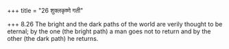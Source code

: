 +++
title = "26 शुक्लकृष्णे गती"

+++
8.26 The bright and the dark paths of the world are verily thought to be
eternal; by the one (the bright path) a man goes not to return and by
the other (the dark path) he returns.
